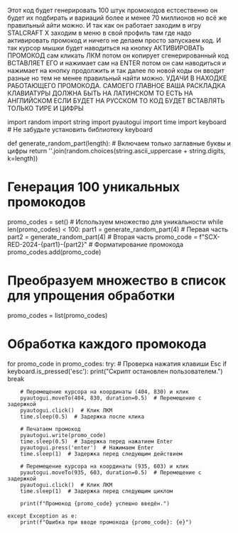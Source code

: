 Этот код будет генерировать 100 штук промокодов естсественно он будет их подбирать и вариаций более и менее 70 миллионов но всё же правильный айти можно. И так как он работает заходим в игру STALCRAFT X заходим в меню в свой профиль там где надо активировать промокод и ничего не делаем просто запускаем код. И так курсор мышки будет наводиться на кнопку АКТИВИРОВАТЬ ПРОМОКОД сам  кликать ЛКМ потом он копирует сгенерированный код ВСТАВЛЯЕТ ЕГО и нажимает сам на ENTER потом он сам наводиться и нажимает на кнопку продолжить и так далее по новой коды он вводит разные но тем не менее правильный найти можно. УДАЧИ В НАХОДКЕ РАБОТАЮЩЕГО ПРОМОКОДА. САМОЕГО ГЛАВНОЕ ВАША РАСКЛАДКА КЛАВИАТУРЫ ДОЛЖНА БЫТЬ НА ЛАТИНСКОМ ТО ЕСТЬ НА АНГЛИЙСКОМ ЕСЛИ БУДЕТ НА РУССКОМ ТО КОД БУДЕТ ВСТАВЛЯТЬ ТОЛЬКО ТИРЕ И ЦИФРЫ 




import random
import string
import pyautogui
import time
import keyboard  # Не забудьте установить библиотеку keyboard

def generate_random_part(length):
    # Включаем только заглавные буквы и цифры
    return ''.join(random.choices(string.ascii_uppercase + string.digits, k=length))

# Генерация 100 уникальных промокодов
promo_codes = set()  # Используем множество для уникальности
while len(promo_codes) < 100:
    part1 = generate_random_part(4)  # Первая часть
    part2 = generate_random_part(4)  # Вторая часть
    promo_code = f"SCX-RED-2024-{part1}-{part2}"  # Форматирование промокода
    promo_codes.add(promo_code)

# Преобразуем множество в список для упрощения обработки
promo_codes = list(promo_codes)

# Обработка каждого промокода
for promo_code in promo_codes:
    try:
        # Проверка нажатия клавиши Esc
        if keyboard.is_pressed('esc'):
            print("Скрипт остановлен пользователем.")
            break

        # Перемещение курсора на координаты (404, 830) и клик
        pyautogui.moveTo(404, 830, duration=0.5)  # Перемещение с задержкой
        pyautogui.click()  # Клик ЛКМ
        time.sleep(0.5)  # Задержка после клика

        # Печатаем промокод
        pyautogui.write(promo_code)
        time.sleep(0.5)  # Задержка перед нажатием Enter
        pyautogui.press('enter')  # Нажимаем Enter
        time.sleep(1)  # Задержка перед следующим действием

        # Перемещение курсора на координаты (935, 603) и клик
        pyautogui.moveTo(935, 603, duration=0.5)  # Перемещение с задержкой
        pyautogui.click()  # Клик ЛКМ
        time.sleep(1)  # Задержка перед следующим циклом

        print(f"Промокод {promo_code} успешно введён.")

    except Exception as e:
        print(f"Ошибка при вводе промокода {promo_code}: {e}")
